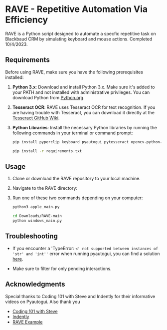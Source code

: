 # RAVE - Repetitive Automation Via Efficiency

RAVE is a Python script designed to automate a specfic repetitive task on Blackbaud CRM by simulating keyboard and mouse actions. Completed 10/4/2023.

## Requirements

Before using RAVE, make sure you have the following prerequisites installed:

1. **Python 3.x**: Download and install Python 3.x. Make sure it's added to your PATH and not installed with administrative privileges. You can download Python from [Python.org](https://www.python.org/downloads/).

2. **Tesseract OCR**: RAVE uses Tesseract OCR for text recognition. If you are having trouble with Tesseract, you can download it directly at the [Tesseract GitHub Wiki](https://github.com/UB-Mannheim/tesseract/wiki).

3. **Python Libraries**: Install the necessary Python libraries by running the following commands in your terminal or command prompt:

   ```bash
   pip install pyperclip keyboard pyautogui pytesseract opencv-python-headless python-dateutil pygame date-extractor matplotlib
   ```

   ```bash
   pip install -r requirements.txt
   ```

## Usage

1. Clone or download the RAVE repository to your local machine.

2. Navigate to the RAVE directory:

3. Run one of these two commands depending on your computer:

   ```bash
   python3 apple_main.py
   ```

   ```bash
   cd Downloads/RAVE-main
   python windows_main.py
   ```

## Troubleshooting

- If you encounter a 'TypeError: `<' not supported between instances of 'str' and 'int''` error when running pyautogui, you can find a solution [here](https://stackoverflow.com/questions/76361049/how-to-fix-typeerror-not-supported-between-instances-of-str-and-int-wh/76383784#76383784).

- Make sure to filter for only pending interactions.

## Acknowledgments

Special thanks to Coding 101 with Steve and Indently for their informative videos on Pyautogui. Also thank you 

- [Coding 101 with Steve](https://www.youtube.com/watch?v=qIJpBz6R2Uw)
- [Indently](https://www.youtube.com/watch?v=cZQDO0ktnrw)
- [RAVE Example](https://youtu.be/OKPScOcVeew)
